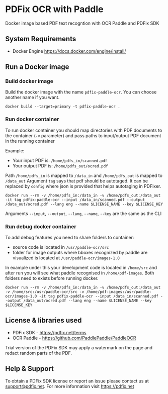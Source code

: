 # PDFix OCR with Paddle 

Docker image based PDF text recogntion with OCR Paddle and PDFix SDK

## System Requirements
- Docker Engine https://docs.docker.com/engine/install/

## Run a Docker image 

### Build docker image
Build the docker image with the name `pdfix-paddle-ocr`. You can choose another name if you want.

```
docker build --target=primary -t pdfix-paddle-ocr .
```

### Run docker container
To run docker container you should map directories with PDF documents to the container (`-v` parameter) and pass paths to input/output PDF document in the running container

Example: 

- Your input PDF is: `/home/pdfs_in/scanned.pdf`
- Your output PDF is: `/home/pdfs_out/ocred.pdf`

Path `/home/pdfs_in` is mapped to `/data_in` and `/home/pdfs_out` is mapped to `/data_out`
Argument `tag` says that pdf should be autotaged. It can be replaced by `config` where json is provided that helps autotaging in PDFixer.

```
docker run --rm -v /home/pdfs_in:/data_in -v /home/pdfs_out:/data_out -it tag pdfix-paddle-ocr --input /data_in/scanned.pdf --output /data_out/ocred.pdf --lang eng --name $LICENSE_NAME --key $LICENSE_KEY
```
Arguments `--input`, `--output`, `--lang`, `--name`, `--key` are the same as the CLI


### Run debug docker container
To add debug features you need to share folders to container:
- source code is located in `/usr/paddle-ocr/src`
- folder for image outputs where bboxes recognized by paddle are visualized is located at `/usr/paddle-ocr/images-1.0`

In example under this your development code is located in `/home/src` and after run you will see what paddle recognised in `/home/pdf-images`.
Both folders need to exists before running docker.

```
docker run --rm -v /home/pdfs_in:/data_in -v /home/pdfs_out:/data_out -v /home/src:/usr/paddle-ocr/src -v /home/pdf-images:/usr/paddle-ocr/images-1.0 -it tag pdfix-paddle-ocr --input /data_in/scanned.pdf --output /data_out/ocred.pdf --lang eng --name $LICENSE_NAME --key $LICENSE_KEY
```

## License & libraries used
- PDFix SDK - https://pdfix.net/terms
- OCR Paddle - https://github.com/PaddlePaddle/PaddleOCR

Trial version of the PDFix SDK may apply a watermark on the page and redact random parts of the PDF.

## Help & Support
To obtain a PDFix SDK license or report an issue please contact us at support@pdfix.net.
For more information visit https://pdfix.net

